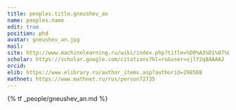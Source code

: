 ```yaml
---
title: peoples.title.gneushev_an
name: peoples.name
edit: true
position: phd
avatar: gneushev_an.jpg
mail:
site: http://www.machinelearning.ru/wiki/index.php?title=%D0%A3%D1%87%D0%B0%D1%81%D1%82%D0%BD%D0%B8%D0%BA:Algneushev
scholar: https://scholar.google.com/citations?hl=ru&user=sjlY2q8AAAAJ
orcid:
elib: https://www.elibrary.ru/author_items.asp?authorid=298568
mathnet: https://www.mathnet.ru/rus/person72735
---
```


{% tf _people/gneushev_an.md %}
